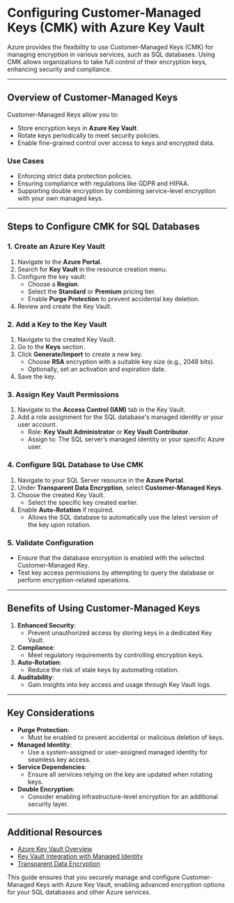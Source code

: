 # Configuring Customer-Managed Keys (CMK) with Azure Key Vault

Azure provides the flexibility to use Customer-Managed Keys (CMK) for managing encryption in various services, such as SQL databases. Using CMK allows organizations to take full control of their encryption keys, enhancing security and compliance.

---

## Overview of Customer-Managed Keys

Customer-Managed Keys allow you to:
- Store encryption keys in **Azure Key Vault**.
- Rotate keys periodically to meet security policies.
- Enable fine-grained control over access to keys and encrypted data.

### Use Cases
- Enforcing strict data protection policies.
- Ensuring compliance with regulations like GDPR and HIPAA.
- Supporting double encryption by combining service-level encryption with your own managed keys.

---

## Steps to Configure CMK for SQL Databases

### 1. Create an Azure Key Vault
1. Navigate to the **Azure Portal**.
2. Search for **Key Vault** in the resource creation menu.
3. Configure the key vault:
   - Choose a **Region**.
   - Select the **Standard** or **Premium** pricing tier.
   - Enable **Purge Protection** to prevent accidental key deletion.
4. Review and create the Key Vault.

### 2. Add a Key to the Key Vault
1. Navigate to the created Key Vault.
2. Go to the **Keys** section.
3. Click **Generate/Import** to create a new key.
   - Choose **RSA** encryption with a suitable key size (e.g., 2048 bits).
   - Optionally, set an activation and expiration date.
4. Save the key.

### 3. Assign Key Vault Permissions
1. Navigate to the **Access Control (IAM)** tab in the Key Vault.
2. Add a role assignment for the SQL database's managed identity or your user account.
   - Role: **Key Vault Administrator** or **Key Vault Contributor**.
   - Assign to: The SQL server’s managed identity or your specific Azure user.

### 4. Configure SQL Database to Use CMK
1. Navigate to your SQL Server resource in the **Azure Portal**.
2. Under **Transparent Data Encryption**, select **Customer-Managed Keys**.
3. Choose the created Key Vault.
   - Select the specific key created earlier.
4. Enable **Auto-Rotation** if required.
   - Allows the SQL database to automatically use the latest version of the key upon rotation.

### 5. Validate Configuration
- Ensure that the database encryption is enabled with the selected Customer-Managed Key.
- Test key access permissions by attempting to query the database or perform encryption-related operations.

---

## Benefits of Using Customer-Managed Keys

1. **Enhanced Security**:
   - Prevent unauthorized access by storing keys in a dedicated Key Vault.
2. **Compliance**:
   - Meet regulatory requirements by controlling encryption keys.
3. **Auto-Rotation**:
   - Reduce the risk of stale keys by automating rotation.
4. **Auditability**:
   - Gain insights into key access and usage through Key Vault logs.

---

## Key Considerations

- **Purge Protection**:
  - Must be enabled to prevent accidental or malicious deletion of keys.
- **Managed Identity**:
  - Use a system-assigned or user-assigned managed identity for seamless key access.
- **Service Dependencies**:
  - Ensure all services relying on the key are updated when rotating keys.
- **Double Encryption**:
  - Consider enabling infrastructure-level encryption for an additional security layer.

---

## Additional Resources

- [Azure Key Vault Overview](https://learn.microsoft.com/en-us/azure/key-vault/key-vault-overview)
- [Key Vault Integration with Managed Identity](https://learn.microsoft.com/en-us/azure/key-vault/general/managed-identity)
- [Transparent Data Encryption](https://learn.microsoft.com/en-us/azure/sql-database/transparent-data-encryption-azure-sql)

This guide ensures that you securely manage and configure Customer-Managed Keys with Azure Key Vault, enabling advanced encryption options for your SQL databases and other Azure services.
